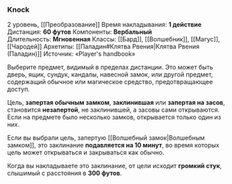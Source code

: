 ### Knock

2 уровень, [[Преобразование]]
Время накладывания: **1 действие**
Дистанция: **60 футов**
Компоненты: **Вербальный**
Длительность: **Мгновенная**
Классы: [[Бард]], [[Волшебник]], [[Магус]], [[Чародей]]
Архетипы: [[Паладин#Клятва Рвения|Клятва Рвения (Паладин)]]
Источник: «Player's handbook»

Выберите предмет, видимый в пределах дистанции. Это может быть дверь, ящик, сундук, кандалы, навесной замок, или другой предмет, содержащий обычное или магическое средство, предотвращающее доступ.

Цель, **запертая обычным замком**, **заклинившая** или **запертая на засов**, становится **незапертой**, не заклинившей, а засовы сами открываются. Если на предмете было несколько замков, открывается только один из них.

Если вы выбрали цель, запертую [[Волшебный замок|Волшебным замком]], это заклинание **подавляется на 10 минут**, во время которых цель может открываться и закрываться как обычно.

Когда вы накладываете это заклинание, от цели исходит **громкий стук**, слышимый с расстояния в **300 футов**.